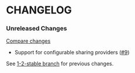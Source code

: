 # CHANGELOG

### Unreleased Changes

[Compare changes](https://github.com/codevise/pageflow-outline-navigation-bar/compare/1-2-stable...master)

- Support for configurable sharing providers
  ([#9](https://github.com/codevise/pageflow-outline-navigation-bar/pull/9))

See
[1-2-stable branch](https://github.com/codevise/pageflow-outline-navigation-bar/blob/1-2-stable/CHANGELOG.md)
for previous changes.
